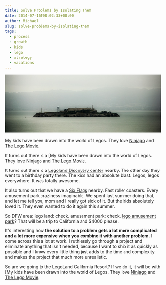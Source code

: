 ```yaml
---
title: Solve Problems by Isolating Them
date: 2014-07-16T08:02:33+00:00
author: Michael
slug: solve-problems-by-isolating-them
tags:
  - process
  - growth
  - kids
  - lego
  - strategy
  - vacations
---
```

<div class="full-width">
  <img src="/images/feature-solve-problems-by-isolating-them.jpg" alt="Isolate Problems" />
</div>

My kids have been drawn into the world of Legos. They love [Ninjago](http://www.lego.com/en-us/ninjago) and [The Lego Movie](http://www.imdb.com/title/tt1490017/).

It turns out there is a [My kids have been drawn into the world of Legos. They love [Ninjago](http://www.lego.com/en-us/ninjago) and [The Lego Movie](http://www.imdb.com/title/tt1490017/).

It turns out there is a [Legoland Discovery center](http://www.legolanddiscoverycenter.com/dallasfw/) nearby. The other day they went to a birthday party there. The kids had an absolute blast. Legos, legos everywhere. It was totally awesome.

It also turns out that we have a [Six Flags](https://www.sixflags.com/overtexas) nearby. Fast roller coasters. Every amusement park craziness imaginable. We spent last summer doing that, and let me tell you, mom and I really got sick of it. But the kids absolutely loved it. They even wanted to do it again this summer.

So DFW area: lego land: check. amusement park: check. [lego amusement park](http://california.legoland.com/)? That will be a trip to California and $4000 please.

It's interesting how **the solution to a problem gets a lot more complicated and a lot more expensive when you combine it with another problem.** I come across this a lot at work. I ruthlessly go through a project and eliminate anything that isn't needed, because I want to ship it as quickly as possible and I know every little thing just adds to the time and complexity and makes the project that much more unrealistic.

So are we going to the LegoLand California Resort? If we do it, it will be with [My kids have been drawn into the world of Legos. They love [Ninjago](http://www.lego.com/en-us/ninjago) and [The Lego Movie](http://www.imdb.com/title/tt1490017/).
